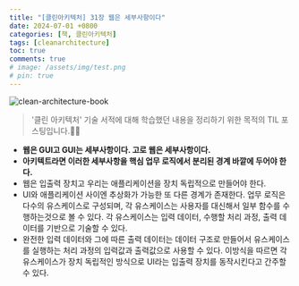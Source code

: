 ```yaml
---
title: "[클린아키텍처] 31장 웹은 세부사항이다"
date: 2024-07-01 +0800
categories: [책, 클린아키텍처]
tags: [cleanarchitecture]
toc: true
comments: true
# image: /assets/img/test.png
# pin: true
---
```


![clean-architecture-book](https://github.com/jeonyoungho/jeonyoungho.github.io/assets/44339530/5d90a988-4e1c-4f9c-b36b-28755aef9fff)

> '클린 아키텍처' 기술 서적에 대해 학습했던 내용을 정리하기 위한 목적의 TIL 포스팅입니다.🙆‍♂️

- <b>웹은 GUI고 GUI는 세부사항이다. 고로 웹은 세부사항이다.</b>
- <b>아키텍트라면 이러한 세부사항을 핵심 업무 로직에서 분리된 경계 바깥에 두어야 한다.</b>
- 웹은 입출력 장치고 우리는 애플리케이션을 장치 독립적으로 만들어야 한다.
- UI와 애플리케이션 사이엔 추상화가 가능한 또 다른 경계가 존재한다. 업무 로직은 다수의 유스케이스로 구성되며, 각 유스케이스는 사용자를 대신해서 일부 함수를 수행하는것으로 볼 수 있다. 각 유스케이스는 입력 데이터, 수행할 처리 과정, 출력 데이터를 기반으로 기술할 수 있다.
- 완전한 입력 데이터와 그에 따른 출력 데이터는 데이터 구조로 만들어서 유스케이스를 실행하는 처리 과정의 입력값과 출력값으로 사용할 수 있다. 이방식을 따르면 각 유스케이스가 장치 독립적인 방식으로 UI라는 입출력 장치를 동작시킨다고 간주할 수 있다.

